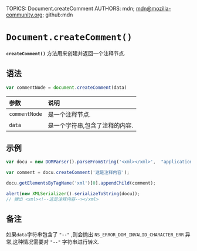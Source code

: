 TOPICS: Document.createComment
AUTHORS: mdn; mdn@mozilla-community.org; github:mdn

# `Document.createComment()`

**`createComment()`** 方法用来创建并返回一个注释节点.

## 语法

```javascript
var commentNode = document.createComment(data)
```

| 参数 | 说明 |
| :-- | :-- |
| `commentNode` | 是一个注释节点. |
| `data` | 是一个字符串,包含了注释的内容. |

## 示例

```javascript
var docu = new DOMParser().parseFromString('<xml></xml>',  "application/xml")

var comment = docu.createComment('这是注释内容');

docu.getElementsByTagName('xml')[0].appendChild(comment);

alert(new XMLSerializer().serializeToString(docu));
// 弹出 <xml><!--这是注释内容--></xml>
```

## 备注

如果`data`字符串包含了 `"--"` ,则会抛出 `NS_ERROR_DOM_INVALID_CHARACTER_ERR` 异常,这种情况需要对 `"--"` 字符串进行转义.
